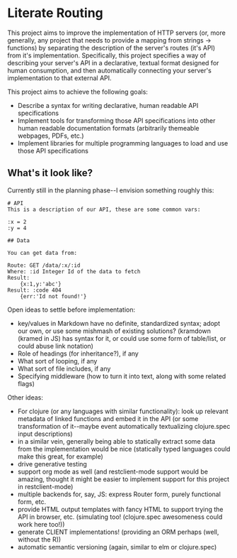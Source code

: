 # Literate Routing

This project aims to improve the implementation of HTTP servers (or, more
generally, any project that needs to provide a mapping from strings ->
functions) by separating the description of the server's routes (it's API) from
it's implementation. Specifically, this project specifies a way of describing
your server's API in a declarative, textual format designed for human
consumption, and then automatically connecting your server's implementation to
that external API.

This project aims to achieve the following goals:
 - Describe a syntax for writing declarative, human readable API specifications
 - Implement tools for transforming those API specifications into other human
   readable documentation formats (arbitrarily themeable webpages, PDFs, etc.)
 - Implement libraries for multiple programming languages to load and use those
   API specifications

## What's it look like?

Currently still in the planning phase--I envision something roughly this:

    # API
    This is a description of our API, these are some common vars:

    :x = 2
    :y = 4

    ## Data

    You can get data from:

    Route: GET /data/:x/:id
    Where: :id Integer Id of the data to fetch
    Result:
        {x:1,y:'abc'}
    Result: :code 404
        {err:'Id not found!'}


Open ideas to settle before implementation:
  - key/values in Markdown have no definite, standardized syntax; adopt our own,
    or use some mishmash of existing solutions? (kramdown (kramed in JS) has
    syntax for it, or could use some form of table/list, or could abuse link
    notation)
  - Role of headings (for inheritance?), if any
  - What sort of looping, if any
  - What sort of file includes, if any
  - Specifying middleware (how to turn it into text, along with some related
    flags)

Other ideas:
 - For clojure (or any languages with similar functionality): look up relevant
   metadata of linked functions and embed it in the API (or some transformation
   of it--maybe event automatically textualizing clojure.spec input
   descriptions)
 - in a similar vein, generally being able to statically extract some data from
   the implementation would be nice (statically typed languages could make this
   great, for example)
 - drive generative testing
 - support org mode as well (and restclient-mode support would be amazing,
   thought it might be easier to implement support for this project in
   restclient-mode)
 - multiple backends for, say, JS: express Router form, purely functional form,
   etc.
 - provide HTML output templates with fancy HTML to support trying the API in
   browser, etc. (simulating too! (clojure.spec awesomeness could work here
   too!))
 - generate CLIENT implementations! (providing an ORM perhaps (well, without the
   R))
 - automatic semantic versioning (again, similar to elm or clojure.spec)
